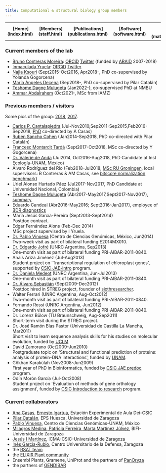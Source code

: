 ```yaml
---
title: Computational & structural biology group members
---
```


<table align="center" width=100%>
  <tr>
    <td align="center"><b>[Home](index.html)</b>&nbsp;</td>
    <td align="center"><b>[Members](staff.html)</b>&nbsp;</td>
    <td align="center"><b>[Publications](publications.html)</b>&nbsp;</td>
    <td align="center"><b>[Software](software.html)</b>&nbsp;</td>
    <td align="center"><b>[Material educativo](matdidactico.html)</b>&nbsp;</td>
    <td align="center"><a href="https://bioinfoperl.blogspot.com"><b>Blog</b></a>&nbsp;</td>
    <td align="center"><a href="https://www.eead.csic.es"><img src="pics/logoEEAD.png"></a></td>
  </tr>
</table>


### Current members of the lab 

-   [Bruno Contreras Moreira](https://www.eead.csic.es/home/staffinfo?Id=71): [ORCiD](https://orcid.org/0000-0002-5462-907X) [Twitter](https://twitter.com/BrunoContrerasM) (funded by [ARAID](https://www.araid.es) 2007-2018)
-   [Inmaculada Yruela](http://www.eead.csic.es/home/staffinfo?Id=58): [ORCiD](https://orcid.org/0000-0003-3608-4720) [Twitter](https://twitter.com/InmaYruela)
-   [Najla Ksouri](http://www.eead.csic.es/home/staffinfo?Id=501)
    (Sept2015-Oct2016, Apr2018-, PhD co-supervised by Yolanda Gogorcena)
-   [María Ángeles Decena](https://www.researchgate.net/profile/Maria-Angeles-Decena-Rodriguez) (Sep2018-,
    PhD co-supervised by Pilar Catalán)
-   [Teshome Dagne Mulugeta](https://www.nmbu.no/emp/teshome.mulugeta) (Jan2022-), co-supervised PhD at NMBU
-   [Ammar Abdalrahem](https://www.linkedin.com/in/ammar-abdalrahem) (Oct2021-, MSc from IAMZ) 

### Previous members / visitors

Some pics of the group: [2018](pics/fotoGrupoJun2018.jpeg), [2017](pics/fotoGrupoSept2017.jpeg).

-   [Carlos P.
    Cantalapiedra](https://scholar.google.com/citations?user=fa8RszgAAAAJ)
    (Jul-Nov2010,Sep2011-Sep2015,Feb2016-Sep2018,
    [PhD](https://dialnet.unirioja.es/servlet/tesis?codigo=120706)
    co-directed by A Casas)
-   [Rubén Sancho Cohen](https://www.researchgate.net/profile/Ruben-Sancho)
    (Jan2014-Sep2018, PhD co-directed with Pilar Catalán)
-   [Francesc Montardit
    Tardá](http://www.eead.csic.es/home/staffinfo?Id=587)
    (Sept2017-Oct2018, MSc co-directed by Y Gogorcena)
-   [Dr. Valerie de
    Anda](https://scholar.google.es/citations?user=Bom_ztkAAAAJ&hl=es)
    (Jul2014, Oct2016-Aug2018, PhD Candidate at Inst
    Ecología-UNAM, México)
-   Álvaro Rodríguez del Río (Feb2018-Jul2018, [MSc RU
    Groningen](http://fse.studenttheses.ub.rug.nl/18035/), local
    supervisors: B Contreras & AM Casas, see [bitscore normalization
    benchmark](https://github.com/eead-csic-compbio/get_homologues/tree/master/user_utils/normalize))
-   Uriel Alonso Hurtado Páez (Jul2017-Nov2017, PhD Candidate at
    Universidad Nacional, Colombia)
-   [Teshome Dagne Mulugeta](https://www.researchgate.net/profile/Teshome-Mulugeta) (Abr2017-May2017,Sept2017-Nov2017), [summary](https://norbis.w.uib.no/learning-advanced-analysis-of-gene-regulation-in-zaragoza)
-   Eduardo Candeal (Abr2016-May2016; Sept2016-Jan2017), employee of
    [BDR diagnostics](http://www.bdrdiagnostics.com)
-   María Jesús García-Pereira (Sept2013-Sept2014)\
    Postdoc contract.
-   Edgar Fernández Alons (Feb-Dec 2014)\
    MSc project supervised by I Yruela.
-   [Dr. Pablo
    Vinuesa](https://scholar.google.es/citations?user=8IpvaDQAAAAJ&hl=es)
    (Centro de Ciencias Genómicas, México, Jun2014)\
    Two-week visit as part of bilateral funding E2014MX010.
-   [Dr. Edgardo
    Jofré](https://www.researchgate.net/profile/Edgardo_Jofre) (UNRC
    Argentina, Sep2013)\
    One-month visit as part of bilateral funding PRI-AIBAR-2011-0840.
-   Anais Ariza Jiménez (Jul-Aug2013)\
    Student project on 'Transcriptional regulation of chloroplast
    genes', supported by [CSIC
    JAE-intro](https://sede.csic.gob.es/jae-intro-cp-2013) program.
-   [Dr. Daniela
    Medeot](https://www.researchgate.net/profile/Daniela_Medeot) (UNRC
    Argentina, Jun-Jul2013)\
    One-month visit as part of bilateral funding PRI-AIBAR-2011-0840.
-   [Dr. Álvaro
    Sebastián](https://scholar.google.com/citations?user=LTAbijoAAAAJ)
    (Sept2009-Dec2012)\
    Postdoc hired in STREG project, founder of
    [sixthresearcher](http://www.sixthresearcher.com).
-   Walter Ferrari (UNRC Argentina, Aug-Oct2012)\
    Two-month visit as part of bilateral funding PRI-AIBAR-2011-0840.
-   Fernando Rossi (UNRC Argentina, Jun2012)\
    One-month visit as part of bilateral funding PRI-AIBAR-2011-0840.
-   Dr. Lorenz Bülow (TU Braunschweig, Aug-Sep2011)\
    Short-term visit during the STREG project.
-   Dr. José Ramón Blas Pastor (Universidad de Castilla La Mancha,
    Mar2011)\
    Short visit to learn sequence analysis skills for his studies on
    molecular evolution, funded by [UCLM](http://www.crib.uclm.es).
-   David Zamorano (Oct2009-Jun2010)\
    Postgraduate topic on 'Structural and functional prediction of
    proteins: analysis of protein-DNA interactions', funded by
    [UNAM](http://www.unam.mx).
-   Gökhan Karakülah (Nov2008-Jun2009)\
    First year of PhD in Bioinformatics, funded by [CSIC JAE
    predoc](https://sede.csic.gob.es/servicios/formacion-y-empleo/formacion-de-personal-investigador) program.
-   Odín Morón García (Jul-Oct2008)\
    Student project on 'Evaluation of methods of gene orthology
    assignment', funded by [CSIC Introduction to
    research](https://sede.csic.gob.es/servicios/formacion-y-empleo/formacion-de-personal-investigador) program.


### Current collaborators

- [Ana Casas](http://www.eead.csic.es/home/staffinfo?Id=67), [Ernesto Igartua](http://www.eead.csic.es/home/staffinfo?Id=69), Estación Experimental de Aula Dei-CSIC
- [Pilar Catalán](http://bifi.es/bioflora/research-team/profile1.html), EPS Huesca, Universidad de Zaragoza
- [Pablo Vinuesa](http://www.ccg.unam.mx/%7Evinuesa/), Centro de Ciencias Genómicas-UNAM, México
- [Milagros Medina, Patricia Ferreira, Marta Martínez Júlvez](http://bifi.es), BIFI-Universidad de Zaragoza 
- [Jesús I Martínez](http://www.unizar.es/icma/depart/epr/epr.htm), ICMA-CSIC-Universidad de Zaragoza 
- [Inés García-Rubio](http://cud.unizar.es/inesgrubio), Centro Universitario de la Defensa, Zaragoza 
- the [RSAT team](http://rsat.eead.csic.es/plants/people.php)
- the [ELIXIR Plant community](https://elixir-europe.org/communities/plant-sciences)
- Ensembl Plants, Gramene, UniProt and the partners of [PanOryza](https://gtr.ukri.org/projects?ref=BB%2FT015691%2F1)
- the partners of [GENDIBAR](https://www.era-learn.eu/network-information/networks/prima/section-2-call-multi-topic-2018/utilization-of-local-genetic-diversity-to-understand-and-exploit-barley-adaptation-to-harsh-environments-and-for-pre-breeding)


<!--Dras. María Fillat, Teresa Bes, María Luisa Peleato, BIFI-Universidad de Zaragoza, http://www.bioquz.es/bioquimica/transcriptionalRegulationFotoPresentacion.do?enlaceSubmenu=TranscriptionalRegulation&enlaceMenu=grupos -->

<!--Drs. José A. Navarro, José Mª Ortega, Mercedes Roncel, IBVF-CSIC-Universidad de Sevilla, Sevilla. http://www.ibvf.csic.es/category/l2/l2g8-transferencia-de-electrones-en-sistemas-biol%C3%B3gicos-0

Prof. Dr. Keith Dunker, Indiana University, Indianapolis, EEUU. http://compbio.iupui.edu/people/details/8

Prof. Dr. Karl Niklas, College of Agriculture and Life Sciences, Cornell University, EEUU. https://plantbio.cals.cornell.edu/people/karl-niklas

Dr. Ramón Hurtado, BIFI-Universidad de Zaragoza, Zaragoza. http://bifi.es/en/people/71-english-categories/research/biophysics/glycosyltransferases-and-hydrolases-involved-in-human-diseases-frontpage/glycosyltransferases-and-hydrolases-involved-in-human-diseases

Dr. Jesús A. Gonzalo-Asensio, Universidad de Zaragoza, Zaragoza. http://genmico.unizar.es/ingles/team2.html

Dras. Cecilia Gotor, Ángeles Aroca, Instituto de Bioquímica Vegetal y Fotosíntesis (IBVF, Universidad de Sevilla-CSIC), Sevilla. https://www.ibvf.us-csic.es/metabolismo-de-ciste%C3%ADna-y-se%C3%B1alizaci%C3%B3n

Dr. Christian A. Olsen, Carlos Moreno-Yruela, Department of Drug Design and Pharmacology University of Copenhagen, https://drug.ku.dk/disciplines/peptides-and-proteins/olsen-lab/ -->

